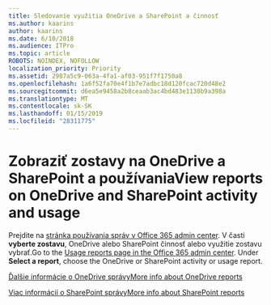 ```yaml
---
title: Sledovanie využitia OneDrive a SharePoint a činnosť
ms.author: kaarins
author: kaarins
ms.date: 6/10/2018
ms.audience: ITPro
ms.topic: article
ROBOTS: NOINDEX, NOFOLLOW
localization_priority: Priority
ms.assetid: 2987a5c9-063a-4fa1-af03-951f7f1750a8
ms.openlocfilehash: 1a6f52fa70e4f1b7e7adbc18d120fcac720d48e2
ms.sourcegitcommit: d6ea5e9458a2b8ceaab3ac4bd483e1130b9a398a
ms.translationtype: MT
ms.contentlocale: sk-SK
ms.lasthandoff: 01/15/2019
ms.locfileid: "28311775"
---
```

# <a name="view-reports-on-onedrive-and-sharepoint-activity-and-usage"></a><span data-ttu-id="1b8ed-102">Zobraziť zostavy na OneDrive a SharePoint a používania</span><span class="sxs-lookup"><span data-stu-id="1b8ed-102">View reports on OneDrive and SharePoint activity and usage</span></span>

<span data-ttu-id="1b8ed-p101">Prejdite na [stránka používania správ v Office 365 admin center](https://admin.microsoft.com/AdminPortal/Home). V časti **vyberte zostavu**, OneDrive alebo SharePoint činnosť alebo využitie zostavu vybrať.</span><span class="sxs-lookup"><span data-stu-id="1b8ed-p101">Go to the [Usage reports page in the Office 365 admin center](https://admin.microsoft.com/AdminPortal/Home). Under **Select a report**, choose the OneDrive or SharePoint activity or usage report.</span></span> 
  
[<span data-ttu-id="1b8ed-105">Ďalšie informácie o OneDrive správy</span><span class="sxs-lookup"><span data-stu-id="1b8ed-105">More info about OneDrive reports</span></span>](https://go.microsoft.com/fwlink/?linkid=875239)
  
[<span data-ttu-id="1b8ed-106">Viac informácií o SharePoint správy</span><span class="sxs-lookup"><span data-stu-id="1b8ed-106">More info about SharePoint reports</span></span>](https://go.microsoft.com/fwlink/?linkid=875240)
  

